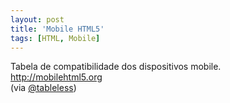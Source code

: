 ```yaml
---
layout: post
title: 'Mobile HTML5'
tags: [HTML, Mobile]
---
```


Tabela de compatibilidade dos dispositivos mobile.<br>
<http://mobilehtml5.org><br>
(via [@tableless](https://twitter.com/tableless/status/114670500717920256))
